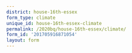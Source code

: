 ```yaml
---
district: house-16th-essex
form_type: climate
unique_id: house-16th-essex-climate
permalink: /2020bq/house-16th-essex/climate/
form_id: '201705916871054'
layout: form
---
```

